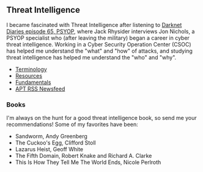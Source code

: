 ## Threat Intelligence

I became fascinated with Threat Intelligence after listening to <a href="https://darknetdiaries.com/episode/65/" target="_blank">Darknet Diaries episode 65, PSYOP</a>, where Jack Rhysider interviews Jon Nichols, a PSYOP specialist who (after leaving the military) began a career in cyber threat intelligence. Working in a Cyber Security Operation Center (CSOC) has helped me understand the "what" and "how" of attacks, and studying threat intelligence has helped me understand the "who" and "why".

<ul>
    <li><a href="ti_terminology">Terminology</a></li>
    <li><a href="ti_resources">Resources</a></li>
    <li><a href="ti_fundamentals">Fundamentals</a></li>
    <li><a href="news">APT RSS Newsfeed</a></li>
</ul>

### Books
I'm always on the hunt for a good threat intelligence book, so send me your recommendations! Some of my favorites have been:

<ul>
    <li>Sandworm, Andy Greenberg</li>
    <li>The Cuckoo's Egg, Clifford Stoll</li>
    <li>Lazarus Heist, Geoff White</li>
    <li>The Fifth Domain, Robert Knake and Richard A. Clarke</li>
    <li>This Is How They Tell Me The World Ends, Nicole Perlroth</li>
</ul>